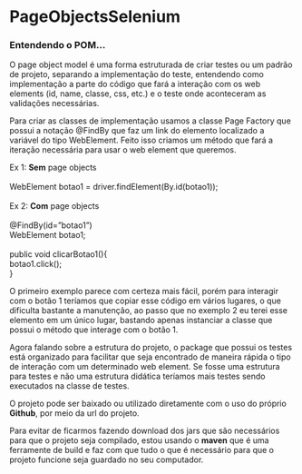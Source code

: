 # PageObjectsSelenium

<h3>Entendendo o POM...</h3>

<p>O page object model é uma forma estruturada de criar testes ou um padrão de projeto, separando a implementação do teste, entendendo como implementação a parte do código que fará a interação com os web elements (id, name, classe, css, etc.) e o teste onde aconteceram as validações necessárias.</p>

<p>Para criar as classes de implementação usamos a classe Page Factory que possui a notação @FindBy que faz um link do elemento localizado a variável do tipo WebElement. Feito isso criamos um método que fará a iteração necessária para usar o web element que queremos.</p>

<p>
Ex 1: <b>Sem</b> page objects
<br/><br/>
WebElement botao1 = driver.findElement(By.id(botao1));
<br/><br/>
Ex 2: <b>Com</b> page objects
<br/><br/>
@FindBy(id=”botao1”)
<br/>
WebElement botao1;
<br/><br/>
public void clicarBotao1(){
<br/>
botao1.click();
<br/>
}
</p>

<p>
O primeiro exemplo parece com certeza mais fácil, porém para interagir com o botão 1 teríamos que copiar esse código em vários lugares, o que dificulta bastante a manutenção, ao passo que no exemplo 2 eu terei esse elemento em um único lugar, bastando apenas instanciar a classe que possui o método que interage com o botão 1.
</p>

<p>
Agora falando sobre a estrutura do projeto, o package que possui os testes está organizado para facilitar que seja encontrado de maneira rápida o tipo de interação com um determinado web element. Se fosse uma estrutura para testes e não uma estrutura didática teríamos mais testes sendo executados na classe de testes.
</p>

<p>
O projeto pode ser baixado ou utilizado diretamente com o uso do próprio <b>Github</b>, por meio da url do projeto.
</p>

<p>
Para evitar de ficarmos fazendo download dos jars que são necessários para que o projeto seja compilado, estou usando o <b>maven</b> que é uma ferramente de build e faz com que tudo o que é necessário para que o projeto funcione seja guardado no seu computador.
</p>
